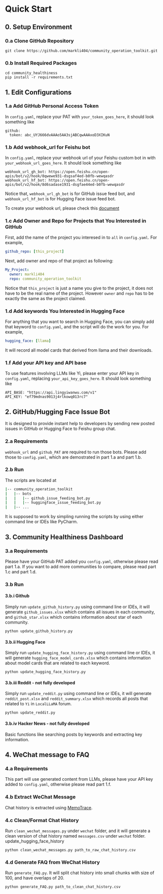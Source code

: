 # Quick Start
## 0. Setup Environment
### 0.a Clone GitHub Repository
```commandline
git clone https://github.com/markli404/community_operation_toolkit.git
```
### 0.b Install Required Packages
```commandline
cd community_healthiness
pip install -r requirements.txt
```
## 1. Edit Configurations
### 1.a Add GitHub Personal Access Token
In `config.yaml`, replace your PAT with `your_token_goes_here`, it should look something like
```commandline
github:
  token: abc_UYJ666dvAAAo5AA3sjABCqwAAAxoD3XIKuN
```
### 1.b Add webhook_url for Feishu bot
In `config.yaml`, replace your webhook url of your Feishu custom bot in with `your_webhook_url_goes_here`. It should look something like
```commandline
webhook_url_gh_bot: https://open.feishu.cn/open-apis/bot/v2/hook/8qwewe931-dsgsaf4ed-b0fb-wewqasdr
webhook_url_hf_bot: https://open.feishu.cn/open-apis/bot/v2/hook/8d6sadase1931-dsgfae44ed-b0fb-wewqasdr
```
Notice that, `webhook_url_gh_bot` is for GitHub issue feed bot, and `webhook_url_hf_bot` is for Hugging Face issue feed bot.

To create your webhook url, please check this [document](https://open.feishu.cn/community/articles/7271149634339422210)
### 1.c  Add Owner and Repo for Projects that You Interested in GitHub
First, add the name of the project you interesed in to `all` in `config.yaml`. For example,
```yaml
github_repo: [this_project]
```
Next, add owner and repo of that project as following:
```yaml
My_Project:
  owner: markli404
  repo: community_operation_toolkit
```
Notice that `this_project` is just a name you give to the project, it does not have to be the real name of the project.
However `owner` and `repo` has to be exactly the same as the project claimed.
### 1.d Add keywords You Interested in Hugging Face
For anything that you want to search in Hugging Face, you can simply add that keyword to `config.yaml`, and the script will do the work for you. For example,
```yaml
hugging_face: [llama]
```
It will record all model cards that derived from llama and their downloads.
### 1.f Add your API key and API base
To use features involving LLMs like Yi, please enter your API key in `config.yaml`, replacing `your_api_key_goes_here`. It should look something like
```commandline
API_BASE: "https://api.lingyiwanwu.com/v1"
API_KEY: "ef79mdnas9013j4rlkowq013rc7"
```

## 2. GitHub/Hugging Face Issue Bot
It is designed to provide instant help to developers by sending new posted issues in GitHub or Hugging Face to Feishu group chat.
### 2.a Requirements
`webhook_url` and `github_PAT` are required to run those bots. Please add those to `config.yaml`, which are demostrated in part 1.a and part 1.b.
### 2.b Run
The scripts are located at
```bash
|-- community_operation_toolkit
|   |-- bots
|   |   |-- github_issue_feeding_bot.py
|   |   |-- huggingface_issue_feeding_bot.py
|   |-- ...

```

It is supposed to work by simpling running the scripts by using either command line or IDEs like PyCharm.

## 3. Community Healthiness Dashboard
### 3.a Requirements
Please have your GitHub PAT added you `config.yaml`, otherwise please read part 1.a. If you want to add more communities to compare, please read part 1.c and part 1.d.
### 3.b Run
#### 3.b.i Github 
Simply run `update_github_history.py` using command line or IDEs, it will generate `github_issues.xlsx` which contains all issues in each community, and `github_star.xlsx` which contains information about star of each community.
```commandline
python update_github_history.py
```
#### 3.b.ii Hugging Face
Simply run `update_hugging_face_history.py` using command line or IDEs, it will generate `hugging_face_model_cards.xlsx` which contains information about model cards that are related to each keyword.
```commandline
python update_hugging_face_history.py
```
#### 3.b.iii Reddit - not fully developed
Simply run `update_reddit.py` using command line or IDEs, it will generate `reddit_post.xlsx` and `reddit_summary.xlsx` which records all posts that related to `Yi` in `LocalLLaMA` forum.
```commandline
python update_reddit.py
```
#### 3.b.iv Hacker News - not fully developed
Basic functions like searching posts by keywords and extracting key information.

## 4. WeChat message to FAQ
### 4.a Requirements
This part will use generated content from LLMs, please have your API key added to `config.yaml`, otherwise please read part 1.f.
### 4.b Extract WeChat Message
Chat history is extracted using [MemoTrace](https://github.com/LC044/WeChatMsg/releases).
### 4.c Clean/Format Chat History
Run `clean_wechat_messages.py` under `wechat` folder, and it will generate a clean version of chat history named `messages.csv` under `wechat` folder.
update_hugging_face_history
```commandline
python clean_wechat_messages.py path_to_raw_chat_history.csv
```
### 4.d Generate FAQ from WeChat History
Run `generate_FAQ.py`. It will split chat history into small chunks with size of 100, and have overlaps of 20.
```commandline
python generate_FAQ.py path_to_clean_chat_history.csv
```